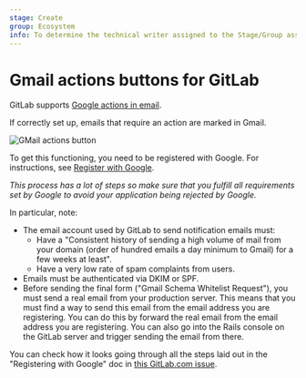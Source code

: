 ```yaml
---
stage: Create
group: Ecosystem
info: To determine the technical writer assigned to the Stage/Group associated with this page, see https://about.gitlab.com/handbook/engineering/ux/technical-writing/#assignments
---
```


# Gmail actions buttons for GitLab

GitLab supports [Google actions in email](https://developers.google.com/gmail/markup/actions/actions-overview).

If correctly set up, emails that require an action are marked in Gmail.

![GMail actions button](img/gmail_action_buttons_for_gitlab.png)

To get this functioning, you need to be registered with Google. For instructions, see
[Register with Google](https://developers.google.com/gmail/markup/registering-with-google).

*This process has a lot of steps so make sure that you fulfill all requirements set by Google to avoid your application being rejected by Google.*

In particular, note:

- The email account used by GitLab to send notification emails must:
  - Have a "Consistent history of sending a high volume of mail from your domain
    (order of hundred emails a day minimum to Gmail) for a few weeks at least".
  - Have a very low rate of spam complaints from users.
- Emails must be authenticated via DKIM or SPF.
- Before sending the final form ("Gmail Schema Whitelist Request"), you must send a real email from your production server. This means that you must find a way to send this email from the email address you are registering. You can do this by forward the real email from the email address you are registering. You can also go into the Rails console on the GitLab server and trigger sending the email from there.

You can check how it looks going through all the steps laid out in the "Registering with Google" doc in [this GitLab.com issue](https://gitlab.com/gitlab-org/gitlab-foss/-/issues/1517).
